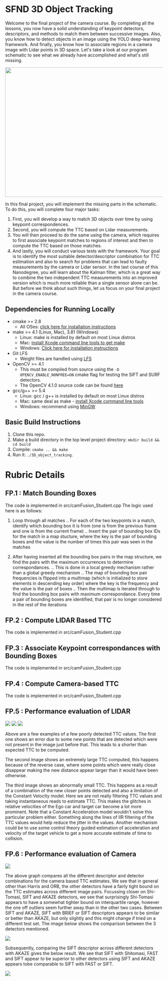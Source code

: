 # SFND 3D Object Tracking

Welcome to the final project of the camera course. By completing all the lessons, you now have a solid understanding of keypoint detectors, descriptors, and methods to match them between successive images. Also, you know how to detect objects in an image using the YOLO deep-learning framework. And finally, you know how to associate regions in a camera image with Lidar points in 3D space. Let's take a look at our program schematic to see what we already have accomplished and what's still missing.

<img src="images/course_code_structure.png" width="779" height="414" />

In this final project, you will implement the missing parts in the schematic. To do this, you will complete four major tasks: 
1. First, you will develop a way to match 3D objects over time by using keypoint correspondences. 
2. Second, you will compute the TTC based on Lidar measurements. 
3. You will then proceed to do the same using the camera, which requires to first associate keypoint matches to regions of interest and then to compute the TTC based on those matches. 
4. And lastly, you will conduct various tests with the framework. Your goal is to identify the most suitable detector/descriptor combination for TTC estimation and also to search for problems that can lead to faulty measurements by the camera or Lidar sensor. In the last course of this Nanodegree, you will learn about the Kalman filter, which is a great way to combine the two independent TTC measurements into an improved version which is much more reliable than a single sensor alone can be. But before we think about such things, let us focus on your final project in the camera course. 

## Dependencies for Running Locally
* cmake >= 2.8
  * All OSes: [click here for installation instructions](https://cmake.org/install/)
* make >= 4.1 (Linux, Mac), 3.81 (Windows)
  * Linux: make is installed by default on most Linux distros
  * Mac: [install Xcode command line tools to get make](https://developer.apple.com/xcode/features/)
  * Windows: [Click here for installation instructions](http://gnuwin32.sourceforge.net/packages/make.htm)
* Git LFS
  * Weight files are handled using [LFS](https://git-lfs.github.com/)
* OpenCV >= 4.1
  * This must be compiled from source using the `-D OPENCV_ENABLE_NONFREE=ON` cmake flag for testing the SIFT and SURF detectors.
  * The OpenCV 4.1.0 source code can be found [here](https://github.com/opencv/opencv/tree/4.1.0)
* gcc/g++ >= 5.4
  * Linux: gcc / g++ is installed by default on most Linux distros
  * Mac: same deal as make - [install Xcode command line tools](https://developer.apple.com/xcode/features/)
  * Windows: recommend using [MinGW](http://www.mingw.org/)

## Basic Build Instructions

1. Clone this repo.
2. Make a build directory in the top level project directory: `mkdir build && cd build`
3. Compile: `cmake .. && make`
4. Run it: `./3D_object_tracking`.

# Rubric Details

## FP.1 : Match Bounding Boxes

The code is implemented in src/camFusion_Student.cpp
The logic used here is as follows:

1. Loop through all matches
.. For each of the two keypoints in a match, identify which bounding box it is from (one is from the previous frame and one is from the current frame)
.. Insert the pair of bounding box IDs for the match in a map stucture, where the key is the pair of bounding boxes and the value is the number of times this pair was seen in the matches

2. After having inserted all the bounding box pairs in the map structure, we find the pairs with the maximum occurrences to determine correspondances.
.. This is done in a local greedy mechanism rather than a global greedy mechanism
.. The map of bounding box pair frequencies is flipped into a multimap (which is initialized to store elements in descending key order) where the key is the frequency and the value is the pair of boxes
.. Then the multimap is iterated through to find the bounding box pairs with maximum correspondance. Every time a pair of bounding boxes are identified, that pair is no longer considered in the rest of the iterations

## FP.2 : Compute LIDAR Based TTC

The code is implemented in src/camFusion_Student.cpp

## FP.3 : Associate Keypoint correspondances with Bounding Boxes

The code is implemented in src/camFusion_Student.cpp

## FP.4 : Compute Camera-based TTC

The code is implemented in src/camFusion_Student.cpp

## FP.5 : Performance evaluation of LIDAR

![](lidar_ttc_error_001.png?raw=true)
![](lidar_ttc_error_002.png?raw=true)
![](lidar_ttc_error_003.png?raw=true)

Above are a few examples of a few poorly detected TTC values.
The first one shows an error due to some new points that are detected which were not present in the image just before that.
This leads to a shorter than expected TTC to be computed.

The second image shows an extremely large TTC computed, this happens because of the reverse case, where some points which were really close disappear making the new distance appear larger than it would have been otherwise.

The third image shows an abnormally small TTC. This happens as a result of a combination of the new closer points detected and also a limitation of the Constant Velocity model. Here we are not really filtering TTC values and taking instantaneous reads to estimate TTC. This makes the glitches in relative velocities of the Ego car and target car become a lot more prominent. Note that a Constant Acceleration model wouldn't solve this particular problem either.
Something along the lines of IIR filtering of the TTC values would help reduce the jitter in the values. Another mechanism could be to use some control theory guided estimation of acceleration and velocity of the target vehicle to get a more accurate estimate of time to collision.


## FP.6 : Performance evaluation of Camera

![](ttc_all.svg?raw=true)

The above graph compares all the different descriptor and detector combinations for the camera based TTC estimates. We see that in general other than Harris and ORB, the other detectors have a fairly tight bound on the TTC estimates across different image pairs. Focussing closer on Shi-Tomasi, SIFT and AKAZE detectors, we see that surprisingly Shi-Tomasi appears to have a somewhat tighter bound on interquartile range, however the one off outliers seem further away than in the other two cases. Between SIFT and AKAZE, SIFT with BRIEF or SIFT descriptors appears to be similar or better than AKAZE, but only slightly and this might change if tried on a different test set.
The image below shows the comparison between the 3 detectors mentioned.

![](detector_sift_shitomasi_akaze.png?raw=true)

Subsequently, comparing the SIFT descriptor across different detectors with AKAZE gives the below result. We see that SIFT with Shitomasi, FAST and SIFT appear to be superior to other detectors using SIFT and AKAZE appears tobe comparable to SIFT with FAST or SIFT.

![](descriptor_sift_akaze.png?raw=true)

